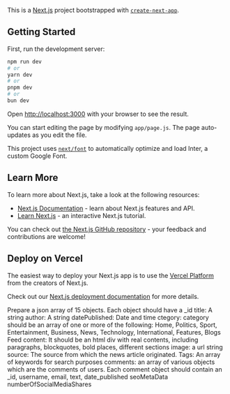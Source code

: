 This is a [Next.js](https://nextjs.org/) project bootstrapped with [`create-next-app`](https://github.com/vercel/next.js/tree/canary/packages/create-next-app).

## Getting Started

First, run the development server:

```bash
npm run dev
# or
yarn dev
# or
pnpm dev
# or
bun dev
```

Open [http://localhost:3000](http://localhost:3000) with your browser to see the result.

You can start editing the page by modifying `app/page.js`. The page auto-updates as you edit the file.

This project uses [`next/font`](https://nextjs.org/docs/basic-features/font-optimization) to automatically optimize and load Inter, a custom Google Font.

## Learn More

To learn more about Next.js, take a look at the following resources:

- [Next.js Documentation](https://nextjs.org/docs) - learn about Next.js features and API.
- [Learn Next.js](https://nextjs.org/learn) - an interactive Next.js tutorial.

You can check out [the Next.js GitHub repository](https://github.com/vercel/next.js/) - your feedback and contributions are welcome!

## Deploy on Vercel

The easiest way to deploy your Next.js app is to use the [Vercel Platform](https://vercel.com/new?utm_medium=default-template&filter=next.js&utm_source=create-next-app&utm_campaign=create-next-app-readme) from the creators of Next.js.

Check out our [Next.js deployment documentation](https://nextjs.org/docs/deployment) for more details.



Prepare a json array of 15 objects. Each object should have a 
_id
title: A string
author: A string
datePublished: Date and time
ctegory: category should be an array of one or more of the following: Home, Politics, Sport, Entertainment, Business, News, Technology, International, Features, Blogs Feed
content: It should be an html div with real contents, including paragraphs, blockquotes, bold places, different sections
image: a url string
source:  The source from which the news article originated.
Tags: An array of keywords for search purposes
comments: an array of various objects which are the comments of users. Each comment object should contain an _id, username, email, text, date_published
seoMetaData
numberOfSocialMediaShares

